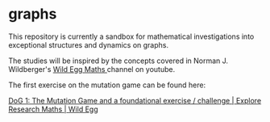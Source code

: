 # graphs

This repository is currently a sandbox for mathematical investigations into exceptional structures and dynamics on graphs.

The studies will be inspired by the concepts  covered in Norman J. Wildberger's  [Wild Egg Maths ](https://www.youtube.com/channel/UCriFv3G22iOUidUhkIGXuhw) channel on youtube.

The first exercise on the mutation game can be found here:

[DoG 1: The Mutation Game and a foundational exercise / challenge | Explore Research Maths | Wild Egg](https://www.youtube.com/watch?v=u7cUXZHZHEE)
